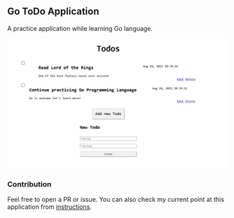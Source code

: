 ## Go ToDo Application
A practice application while learning Go language.

![ScreenShot](./go-to-do-ss.PNG)

### Contribution
Feel free to open a PR or issue. You can also check my current point at this application from [instructions](instructions.md).
